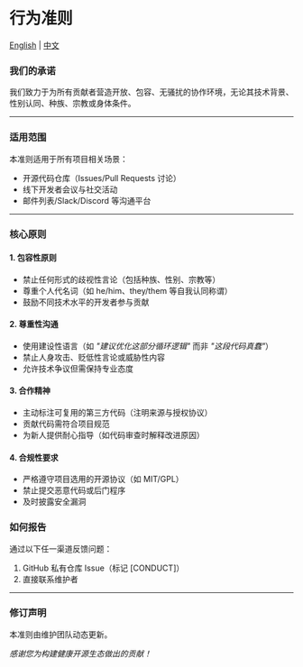 # 行为准则

[English](CodeOfConduct.md) | [中文](CodeOfConduct_zh.md)

### 我们的承诺
我们致力于为所有贡献者营造开放、包容、无骚扰的协作环境，无论其技术背景、性别认同、种族、宗教或身体条件。

---

### 适用范围
本准则适用于所有项目相关场景：
- 开源代码仓库（Issues/Pull Requests 讨论）
- 线下开发者会议与社交活动
- 邮件列表/Slack/Discord 等沟通平台

---

### 核心原则
#### 1. 包容性原则
- 禁止任何形式的歧视性言论（包括种族、性别、宗教等）
- 尊重个人代名词（如 he/him、they/them 等自我认同称谓）
- 鼓励不同技术水平的开发者参与贡献

#### 2. 尊重性沟通
- 使用建设性语言（如 _"建议优化这部分循环逻辑"_ 而非 _"这段代码真蠢"_）
- 禁止人身攻击、贬低性言论或威胁性内容
- 允许技术争议但需保持专业态度

#### 3. 合作精神
- 主动标注可复用的第三方代码（注明来源与授权协议）
- 贡献代码需符合项目规范
- 为新人提供耐心指导（如代码审查时解释改进原因）

#### 4. 合规性要求
- 严格遵守项目选用的开源协议（如 MIT/GPL）
- 禁止提交恶意代码或后门程序
- 及时披露安全漏洞

### 如何报告
通过以下任一渠道反馈问题：
1. GitHub 私有仓库 Issue（标记 [CONDUCT]）
2. 直接联系维护者

---

### 修订声明
本准则由维护团队动态更新。

_感谢您为构建健康开源生态做出的贡献！_
